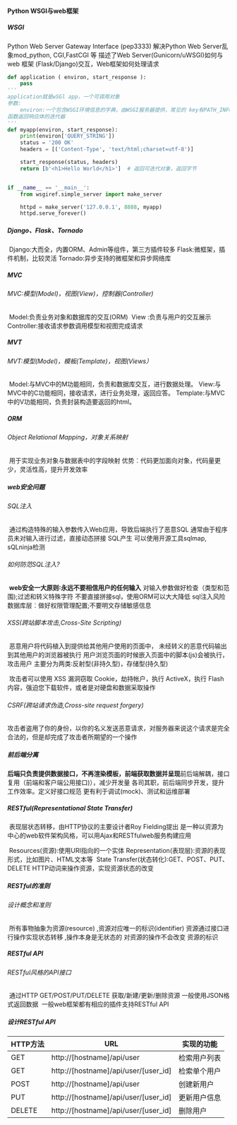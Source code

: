 #### Python WSGI与web框架

##### WSGI

Python Web Server Gateway Interface (pep3333)
解决Python Web Server乱象mod_python, CGI,FastCGI 等
描述了Web Server(Gunicorn/uWSGI)如何与web 框架
(Flask/Django)交互，Web框架如何处理请求

```python
def application ( environ, start_response ):
	pass
'''
application就是wSGl app，一个可调用对象
参数:
	environ:一个包含WSGI环境信息的字典，由WSGI服务器提供，常见的 key有PATH_INFO，QUERY_STRING等- 	start_response:生成 WSGI响应的回调函数，接收两个参数,status和 headers
函数返回响应体的迭代器
'''
def myapp(environ, start_response):
    print(environ['QUERY_STRING'])
    status = '200 OK'
    headers = [('Content-Type', 'text/html;charset=utf-8')]

    start_response(status, headers)
    return [b'<h1>Hello World</h1>']  # 返回可迭代对象，返回字节


if __name__ == '__main__':
    from wsgiref.simple_server import make_server

    httpd = make_server('127.0.0.1', 8888, myapp)
    httpd.serve_forever()
```

##### Django、Flask、Tornado

​		Django:大而全，内置ORM、Admin等组件，第三方插件较多
​		Flask:微框架，插件机制，比较灵活
​		Tornado:异步支持的微框架和异步网络库

##### MVC 

###### 	MVC:模型(Model)，视图(View)，控制器(Controller)

​		Model:负责业务对象和数据库的交互(ORM)
​		View :负责与用户的交互展示
​		Controller:接收请求参数调用模型和视图完成请求
##### MVT
###### 	MVT:模型(Model)，模板(Template)，视图(Views）
​		Model:与MVC中的M功能相同，负责和数据库交互，进行数据处理。
​		View:与MVC中的C功能相同，接收请求，进行业务处理，返回应答。
​		Template:与MVC中的V功能相同，负责封装构造要返回的html。

##### ORM
###### 	Object Relational Mapping，对象关系映射
​		用于实现业务对象与数据表中的字段映射
​		优势︰代码更加面向对象，代码量更少，灵活性高，提升开发效率

##### web安全问题
###### 	SQL注入
​		通过构造特殊的输入参数传入Web应用，导致后端执行了恶意SQL
​		通常由于程序员未对输入进行过滤，直接动态拼接 SQL产生
​		可以使用开源工具sqlmap, sQLninja检测

###### 	如何防范SQL注入?

​	**web安全一大原则∶永远不要相信用户的任何输入**
​		对输入参数做好检查（类型和范围);过滤和转义特殊字符
​		不要直接拼接sql，使用ORM可以大大降低 sql注入风险
​		数据库层︰做好权限管理配置;不要明文存储敏感信息

###### 	XSS(跨站脚本攻击,Cross-Site Scripting)

​		恶意用户将代码植入到提供给其他用户使用的页面中，
​		未经转义的恶意代码输出到其他用户的浏览器被执行
​		用户浏览页面的时候嵌入页面中的脚本(js)会被执行，攻击用户
​		主要分为两类∶反射型(非持久型)，存储型(持久型)

​		攻击者可以使用 XSS 漏洞窃取 Cookie，劫持帐户，执行 ActiveX，执行 Flash 内容，强迫您下载软件，或者是对硬盘和数据采取操作

###### 	CSRF(跨站请求伪造,Cross-site request forgery)

​		攻击者盗用了你的身份，以你的名义发送恶意请求，对服务器来说这个请求是完全合法的，
​		但是却完成了攻击者所期望的一个操作

##### 前后端分离

​		**后端只负责提供数据接口，不再渲染模板，前端获取数据并呈现**
​		前后端解耦，接口复用（前端和客户端公用接口)），减少开发量
​		各司其职，前后端同步开发，提升工作效率。定义好接口规范
​		更有利于调试(mock)、测试和运维部署

##### RESTful(Representational State Transfer)

​		表现层状态转移，由HTTP协议的主要设计者Roy Fielding提出
​		是一种以资源为中心的web软件架构风格，可以用Ajax和RESTfulweb服务构建应用

​		Resources(资源):使用URI指向的一个实体
​		Representation(表现层):资源的表现形式，比如图片、HTML文本等
​		State Transfer(状态转化):GET、POST、PUT、DELETE HTTP动词来操作资源，实现资源状态的改变

##### RESTful的准则

###### 	设计概念和准则

​		所有事物抽象为资源(resource) ,资源对应唯一的标识(identifier)
​		资源通过接口进行操作实现状态转移 ,操作本身是无状态的
​		对资源的操作不会改变 资源的标识

##### RESTful API

###### 	RESTful风格的API接口

​		通过HTTP GET/POST/PUT/DELETE 获取/新建/更新/删除资源
​		一般使用JSON格式返回数据
​		一般web框架都有相应的插件支持RESTful API

##### 设计RESTful API

| HTTP方法 | URL                                  | 实现的功能   |
| -------- | ------------------------------------ | ------------ |
| GET      | http://[hostname]/api/user           | 检索用户列表 |
| GET      | http://[hostname]/api/user/[user_id] | 检索单个用户 |
| POST     | http://[hostname]/api/user           | 创建新用户   |
| PUT      | http://[hostname]/api/user/[user_id] | 更新用户信息 |
| DELETE   | http://[hostname]/api/user/[user_id] | 删除用户     |













